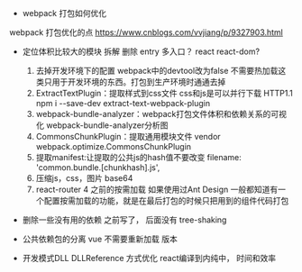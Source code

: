 - webpack 打包如何优化

webpack 打包优化的点
https://www.cnblogs.com/vvjiang/p/9327903.html
- 定位体积比较大的模块
  拆解 删除   entry  多入口？  react react-dom?
  1. 去掉开发环境下的配置
    webpack中的devtool改为false 不需要热加载这类只用于开发环境的东西。打包到生产环境时通通去掉 
  1. ExtractTextPlugin：提取样式到css文件
  css和js是可以并行下载
  HTTP1.1  
  npm i --save-dev extract-text-webpack-plugin
  2. webpack-bundle-analyzer：webpack打包文件体积和依赖关系的可视化
    webpack-bundle-analyzer分析图
  3. CommonsChunkPlugin：提取通用模块文件
    vendor
    webpack.optimize.CommonsChunkPlugin
  4. 提取manifest:让提取的公共js的hash值不要改变
    filename: 'common.bundle.[chunkhash].js',
  5. 压缩js，css，图片
    base64 
  6. react-router 4 之前的按需加载
  如果使用过Ant Design 一般都知道有一个配置按需加载的功能，就是在最后打包的时候只把用到的组件代码打包

- 删除一些没有用的依赖
  之前写了， 后面没有  tree-shaking

- 公共依赖包的分离
  vue 不需要重新加载  版本
- 开发模式DLL   DLLReference  方式优化
  react编译到内纯中， 时间和效率